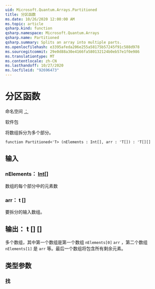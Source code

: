 ```yaml
---
uid: Microsoft.Quantum.Arrays.Partitioned
title: 分区函数
ms.date: 10/26/2020 12:00:00 AM
ms.topic: article
qsharp.kind: function
qsharp.namespace: Microsoft.Quantum.Arrays
qsharp.name: Partitioned
qsharp.summary: Splits an array into multiple parts.
ms.openlocfilehash: e3395afeda206e255a58175b57245f91c588d978
ms.sourcegitcommit: 29e0d88a30e4166fa580132124b0eb57e1f0e986
ms.translationtype: MT
ms.contentlocale: zh-CN
ms.lasthandoff: 10/27/2020
ms.locfileid: "92696473"
---
```

# <a name="partitioned-function"></a>分区函数

命名空间 [：](xref:Microsoft.Quantum.Arrays)

软件包 [](https://nuget.org/packages/)


将数组拆分为多个部分。

```qsharp
function Partitioned<'T> (nElements : Int[], arr : 'T[]) : 'T[][]
```


## <a name="input"></a>输入

### <a name="nelements--int"></a>nElements： [Int](xref:microsoft.quantum.lang-ref.int)[]

数组的每个部分中的元素数


### <a name="arr--t"></a>arr： t []

要拆分的输入数组。



## <a name="output--t"></a>输出： t [] []

多个数组，其中第一个数组是第一个数组 `nElements[0]` `arr` ，第二个数组 `nElements[1]` 是 `arr` 等。最后一个数组将包含所有剩余元素。

## <a name="type-parameters"></a>类型参数

### <a name="t"></a>找

